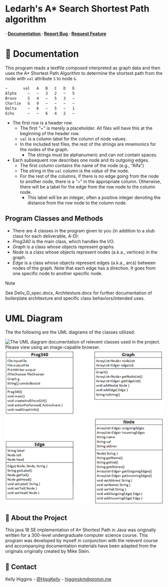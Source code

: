# Ledarh's A* Search Shortest Path algorithm
<h4> <span> · </span> <a href="https://github.com/ledarh/A* Search Shortest Path Java/blob/master/README.md"> Documentation </a> <span> · </span> <a href="https://github.com/ledarh/A* Search Shortest Path Java/issues"> Report Bug </a> <span> · </span> <a href="https://github.com/ledarh/A* Search Shortest Path Java/issues"> Request Feature </a> </h4>



# :notebook_with_decorative_cover: Documentation
This program reads a textfile composed interpreted as graph data and then uses the A* Shortest Path Algorithm to determine the shortest path from the node with `val` attribute `S` to node `G`.

```
~       val   A   B   C   D   E 
Alpha     ~   ~   3   2   ~   5
Bravo     S   4   ~   5   3   ~
Charlie   G   9   ~   ~   ~   ~
Delta     ~   6   ~   5   ~   1
Echo      ~   ~   6   4   2   ~
```

* The first row is a header row.
  - The first “~” is merely a placeholder.  All files will have this at the beginning of the header row.
  - `val` is a column label for the column of node values.
  - In the included test files, the rest of the strings are mnemonics for the nodes of the graph.
    - The strings must be alphanumeric and can not contain spaces.
* Each subsequent row describes one node and its outgoing edges.
  - The first column contains the name of the node (e.g., “Alfa”)
  - The string in the `val` column is the _value_ of the node.
  - For the rest of the columns, if there is no edge going from the node to another node, there is a “~“ in the appropriate column.  Otherwise, there will be a label for the edge from the row node to the column node.
    - This label will be an integer, often a positive integer denoting the distance from the row node to the column node.

## Program Classes and Methods
* There are 4 classes in the program given to you (in addition to a stub class for each deliverable, A-D):
* _Prog340_ is the main class, which handles the I/O.
* _Graph_ is a class whose objects represent graphs.
* _Node_ is a class whose objects represent nodes (a.k.a., vertices) in the graph.
* _Edge_ is a class whose objects represent edges (a.k.a., arcs) between nodes of the graph.  Note that each edge has a direction.  It goes from one specific node to another specific node.


> [!NOTE]
> See Deliv_D_spec.docx, Architexture.docx for further documentation of boilerplate architexture and specific class behaviors/intended uses.
# UML Diagram
The the following are the UML diagrams of the classes utilized:

<picture>
  <source srcset="boilerplate_classes_UML.png">
  <img alt="The UML diagram documentation of relevent classes used in the project. Please view using an image-capable browser." src="https://user-images.githubusercontent.com/25423296/163456779-a8556205-d0a5-45e2-ac17-42d089e3c3f8.png">
</picture>
<picture>
  <source media="(prefers-color-scheme: dark)" srcset="boilerplate_classes_UML-dark.png">
  <source media="(prefers-color-scheme: light)" srcset="boilerplate_classes_UML.png">
  <img alt="The UML diagram documentation of relevent classes used in the project. Please view using an image-capable browser." src="boilerplate_classes_UML.png">
</picture>


## :star2: About the Project 
This java 18 SE implementation of A* Shortest Path in Java was originally written for a 300-level undergraduate computer science course. This program was developed by myself in conjunction with the relevent course and accompanying documentation materials have been adapted from the originals originally created by Mike Stein.



<!--- # :notebook_with_decorative_cover: Table of Contents

- [About the Project](#star2-about-the-project)
- [Contact](#handshake-contact) 
--->



## :handshake: Contact

Kelly Higgins - [@HiggKelly](https://twitter.com/HiggKelly) - higginskm@proton.me


<!---
> [!NOTE]
> Useful information that users should know, even when skimming content.

> [!TIP]
> Helpful advice for doing things better or more easily.

> [!IMPORTANT]
> Key information users need to know to achieve their goal.

> [!WARNING]
> Urgent info that needs immediate user attention to avoid problems.

> [!CAUTION]
> Advises about risks or negative outcomes of certain actions.



You can add emoji to your writing by typing :EMOJICODE:, a colon followed by the name of the emoji.

@octocat :+1: This PR looks great - it's ready to merge! :shipit:



<picture>
  <source media="(prefers-color-scheme: dark)" srcset="https://user-images.githubusercontent.com/25423296/163456776-7f95b81a-f1ed-45f7-b7ab-8fa810d529fa.png">
  <source media="(prefers-color-scheme: light)" srcset="https://user-images.githubusercontent.com/25423296/163456779-a8556205-d0a5-45e2-ac17-42d089e3c3f8.png">
  <img alt="Shows an illustrated sun in light mode and a moon with stars in dark mode." src="https://user-images.githubusercontent.com/25423296/163456779-a8556205-d0a5-45e2-ac17-42d089e3c3f8.png">
</picture>


--->


